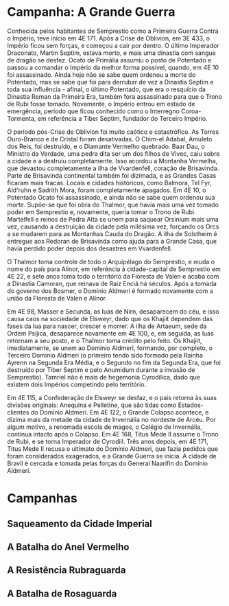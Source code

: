 # Campanha: A Grande Guerra

Conhecida pelos habitantes de Semprestio como a Primeira Guerra Contra o Império, teve início em 4E 171. Após a Crise de Oblivion, em 3E 433, o Império ficou sem forças, e começou a cair por dentro. O último Imperador Draconato, Martin Septim, estava morto, e mais uma dinastia com sangue de dragão se desfez. Ocato de Primália assumiu o posto de Potentado e passou a comandar o Império da melhor forma possível, quando, em 4E 10 foi assassinado. Ainda hoje não se sabe quem ordenou a morte do Potentado, mas se sabe que foi para derrubar de vez a Dinastia Septim e toda sua influência - afinal, o último Potentado, que era o resquício da Dinastia Reman da Primeira Era, também fora assassinado para que o Trono de Rubi fosse tomado. Novamente, o Império entrou em estado de emergência, período que ficou conhecido como o Interregno Coroa-Tormenta, em referência a Tiber Septim, fundador do Terceiro Império. 

O período pós-Crise de Oblivion foi muito caótico e catastrófico. As Torres Ouro-Branco e de Cristal foram desativadas. O Chim-el Adabal, Amuleto dos Reis, foi destruído, e o Diamante Vermelho quebrado. Baar Dau, o Ministro da Verdade, uma pedra dita ser um dos filhos de Vivec, caiu sobre a cidade e a destruiu completamente. Isso acordou a Montanha Vermelha, que devastou completamente a ilha de Vvardenfell, coração de Brisavinda. Parte de Brisavinda continental também foi dizimada, e as Grandes Casas ficaram mais fracas. Locais e cidades históricos, como Balmora, Tel Fyr, Ald'ruhn e Sadrith Mora, foram completamente apagados. Em 4E 10, o Potentado Ocato foi assassinado, e ainda não se sabe quem ordenou sua morte. Supõe-se que foi obra do Thalmor, que havia mais uma vez tomado poder em Semprestio e, novamente, queria tomar o Trono de Rubi. Martelfell e reinos de Pedra Alta se unem para saquear Orsinium mais uma vez, causando a destruição da cidade pela milésima vez, forçando os Orcs a se mudarem para as Montanhas Cauda do Dragão. A ilha de Solstheim é entregue aos Redoran de Brisavinda como ajuda para a Grande Casa, que havia perdido poder depois dos desastres em Vvardenfell. 

O Thalmor toma controle de todo o Arquipélago do Semprestio, e muda o nome do país para Alinor, em referência à cidade-capital de Semprestio em 4E 22, e sete anos toma todo o território da Floresta de Valen e acaba com a Dinastia Camoran, que reinava de Raiz Enciã há séculos. Após a tomada do governo dos Bosmer, o Domínio Aldmeri é formado novamente com a união da Floresta de Valen e Alinor.

Em 4E 98, Masser e Secunda, as luas de Nirn, desaparecem do céu, e isso causa caos na sociedade de Elsweyr, dado que os Khajiit dependem das fases da lua para nascer, crescer e morrer. A ilha de Artaeum, sede da Ordem Psíjica, desaparece novamente em 4E 100, e, em seguida, as luas retornam a seu posto, e o Thalmor toma crédito pelo feito. Os Khajiit, imediatamente, se unem ao Domínio Aldmeri, formando, por completo, o Terceiro Domínio Aldmeri (o primeiro tendo sido formado pela Rainha Ayrenn na Segunda Era Média, e o Segundo no fim da Segunda Era, que foi destruído por Tiber Septim e pelo Anumidum durante a invasão de Semprestio). Tamriel não é mais de hegemonia Cyrodílica, dado que existem dois Impérios competindo pelo território. 

Em 4E 115, a Confederação de Elsweyr se desfaz, e o país retorna às suas divisões originais: Anequina e Pelletine, que são tidas como Estados-clientes do Domínio Aldmeri. Em 4E 122, o Grande Colapso acontece, e dizima mais da metade da cidade de Invernália no nordeste de Arcéu. Por algum motivo, a renomada escola de magos, o Colégio de Invernália, continua intacto após o Colapso. Em 4E 168, Titus Mede II assume o Trono de Rubi, e se torna Imperador de Cyrodiil. Três anos depois, em 4E 171, Titus Mede II recusa o ultimato do Domínio Aldmeri, que fazia pedidos que foram considerados exagerados, e a Grande Guerra se inicia. A cidade de Bravil é cercada e tomada pelas forças do General Naarifin do Domínio Aldmeri. 

# Campanhas
## Saqueamento da Cidade Imperial
## A Batalha do Anel Vermelho
## A Resistência Rubraguarda
## A Batalha de Rosaguarda

